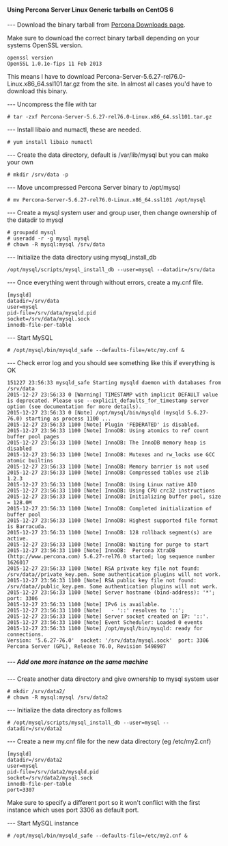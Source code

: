 #### Using Percona Server Linux Generic tarballs on CentOS 6

--- Download the binary tarball from [Percona Downloads page](https://www.percona.com/downloads/Percona-Server-5.6/).

Make sure to download the correct binary tarball depending on your systems OpenSSL version.

```
openssl version
OpenSSL 1.0.1e-fips 11 Feb 2013
```
This means I have to download Percona-Server-5.6.27-rel76.0-Linux.x86_64.ssl101.tar.gz from the site. In almost all cases you'd have to download this binary.

--- Uncompress the file with tar

```# tar -zxf Percona-Server-5.6.27-rel76.0-Linux.x86_64.ssl101.tar.gz```

--- Install libaio and numactl, these are needed.

```# yum install libaio numactl```

--- Create the data directory, default is /var/lib/mysql but you can make your own

```# mkdir /srv/data -p```

--- Move uncompressed Percona Server binary to /opt/mysql

```# mv Percona-Server-5.6.27-rel76.0-Linux.x86_64.ssl101 /opt/mysql```

--- Create a mysql system user and group user, then change ownership of the datadir to mysql

```
# groupadd mysql
# useradd -r -g mysql mysql
# chown -R mysql:mysql /srv/data
```

--- Initialize the data directory using mysql_install_db

```/opt/mysql/scripts/mysql_install_db --user=mysql --datadir=/srv/data```

--- Once everything went through without errors, create a my.cnf file.

```
[mysqld]
datadir=/srv/data
user=mysql
pid-file=/srv/data/mysqld.pid
socket=/srv/data/mysql.sock
innodb-file-per-table
```

--- Start MySQL

```# /opt/mysql/bin/mysqld_safe --defaults-file=/etc/my.cnf &```

--- Check error log and you should see something like this if everything is OK

```
151227 23:56:33 mysqld_safe Starting mysqld daemon with databases from /srv/data
2015-12-27 23:56:33 0 [Warning] TIMESTAMP with implicit DEFAULT value is deprecated. Please use --explicit_defaults_for_timestamp server option (see documentation for more details).
2015-12-27 23:56:33 0 [Note] /opt/mysql/bin/mysqld (mysqld 5.6.27-76.0) starting as process 1100 ...
2015-12-27 23:56:33 1100 [Note] Plugin 'FEDERATED' is disabled.
2015-12-27 23:56:33 1100 [Note] InnoDB: Using atomics to ref count buffer pool pages
2015-12-27 23:56:33 1100 [Note] InnoDB: The InnoDB memory heap is disabled
2015-12-27 23:56:33 1100 [Note] InnoDB: Mutexes and rw_locks use GCC atomic builtins
2015-12-27 23:56:33 1100 [Note] InnoDB: Memory barrier is not used
2015-12-27 23:56:33 1100 [Note] InnoDB: Compressed tables use zlib 1.2.3
2015-12-27 23:56:33 1100 [Note] InnoDB: Using Linux native AIO
2015-12-27 23:56:33 1100 [Note] InnoDB: Using CPU crc32 instructions
2015-12-27 23:56:33 1100 [Note] InnoDB: Initializing buffer pool, size = 128.0M
2015-12-27 23:56:33 1100 [Note] InnoDB: Completed initialization of buffer pool
2015-12-27 23:56:33 1100 [Note] InnoDB: Highest supported file format is Barracuda.
2015-12-27 23:56:33 1100 [Note] InnoDB: 128 rollback segment(s) are active.
2015-12-27 23:56:33 1100 [Note] InnoDB: Waiting for purge to start
2015-12-27 23:56:33 1100 [Note] InnoDB:  Percona XtraDB (http://www.percona.com) 5.6.27-rel76.0 started; log sequence number 1626017
2015-12-27 23:56:33 1100 [Note] RSA private key file not found: /srv/data//private_key.pem. Some authentication plugins will not work.
2015-12-27 23:56:33 1100 [Note] RSA public key file not found: /srv/data//public_key.pem. Some authentication plugins will not work.
2015-12-27 23:56:33 1100 [Note] Server hostname (bind-address): '*'; port: 3306
2015-12-27 23:56:33 1100 [Note] IPv6 is available.
2015-12-27 23:56:33 1100 [Note]   - '::' resolves to '::';
2015-12-27 23:56:33 1100 [Note] Server socket created on IP: '::'.
2015-12-27 23:56:33 1100 [Note] Event Scheduler: Loaded 0 events
2015-12-27 23:56:33 1100 [Note] /opt/mysql/bin/mysqld: ready for connections.
Version: '5.6.27-76.0'  socket: '/srv/data/mysql.sock'  port: 3306  Percona Server (GPL), Release 76.0, Revision 5498987
```

##### --- Add one more instance on the same machine

--- Create another data directory and give ownership to mysql system user

```
# mkdir /srv/data2/
# chown -R mysql:mysql /srv/data2
```

--- Initialize the data directory as follows

`# /opt/mysql/scripts/mysql_install_db --user=mysql --datadir=/srv/data2`

--- Create a new my.cnf file for the new data directory (eg /etc/my2.cnf)

```
[mysqld]
datadir=/srv/data2
user=mysql
pid-file=/srv/data2/mysqld.pid
socket=/srv/data2/mysql.sock
innodb-file-per-table
port=3307
```
Make sure to specify a different port so it won't conflict with the first instance which uses port 3306 as default port.

--- Start MySQL instance

`# /opt/mysql/bin/mysqld_safe --defaults-file=/etc/my2.cnf &`
